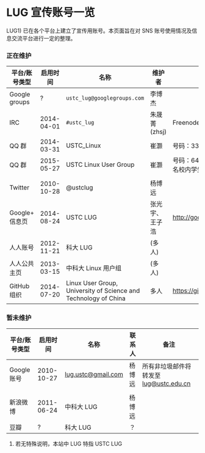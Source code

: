 ---
---

# LUG 宣传账号一览

LUG1) 已在各个平台上建立了宣传用账号。本页面旨在对 SNS 账号使用情况及信息交流平台进行一定的整理。

### 正在维护

| 平台/账号类型  | 启用时间   | 名称                                                            | 维护者         | 备注                                        |
| -------------- | ---------- | --------------------------------------------------------------- | -------------- | ------------------------------------------- |
| Google groups  | ?          | `ustc_lug@googlegroups.com`                                     | 李博杰         |                                             |
| IRC            | 2014-04-01 | `#ustc_lug`                                                     | 朱晟菁(zhsj)   | Freenode                                    |
| QQ 群          | 2014-03-31 | USTC_Linux                                                      | 崔灏           | 号码：334011318                             |
| QQ 群          | 2015-05-27 | USTC Linux User Group                                           | 崔灏           | 号码：640650279，限实名校内学生，暂为邀请制 |
|                |            |                                                                 |                |                                             |
| Twitter        | 2010-10-28 | @ustclug                                                        | 杨博远         |                                             |
| Google+ 信息页 | 2014-08-24 | USTC LUG                                                        | 张光宇、王子浩 | <http://goo.gl/RhjHSk>                      |
| 人人账号       | 2012-11-21 | 科大 LUG                                                        | (多人)         |                                             |
| 人人公共主页   | 2013-03-15 | 中科大 Linux 用户组                                             | (多人)         |                                             |
| GitHub 组织    | 2014-07-20 | Linux User Group, University of Science and Technology of China | 多人           | <https://github.com/ustclug>                |

### 暂未维护

| 平台/账号类型 | 启用时间   | 名称               | 联系人 | 备注                                   |
| ------------- | ---------- | ------------------ | ------ | -------------------------------------- |
| Google 账号   | 2010-10-27 | lug.ustc@gmail.com | 杨博远 | 所有非垃圾邮件将转发至 lug@ustc.edu.cn |
|               |            |                    |        |                                        |
| 新浪微博      | 2011-06-24 | 中科大 LUG         | 杨博远 |                                        |
| 豆瓣          | ?          | 科大 LUG           | ？     |                                        |

1. 若无特殊说明，本站中 LUG 特指 USTC LUG
